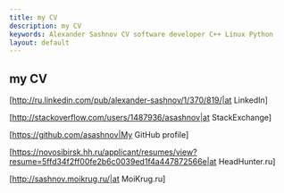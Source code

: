 ```yaml
---
title: my CV
description: my CV
keywords: Alexander Sashnov CV software developer C++ Linux Python
layout: default
---
```

 
my CV
-

[http://ru.linkedin.com/pub/alexander-sashnov/1/370/819/|at LinkedIn]

[http://stackoverflow.com/users/1487936/asashnov|at StackExchange]

[https://github.com/asashnov|My GitHub profile]

[https://novosibirsk.hh.ru/applicant/resumes/view?resume=5ffd34f2ff00fe2b6c0039ed1f4a447872566e|at HeadHunter.ru]

[http://sashnov.moikrug.ru/|at MoiKrug.ru]
